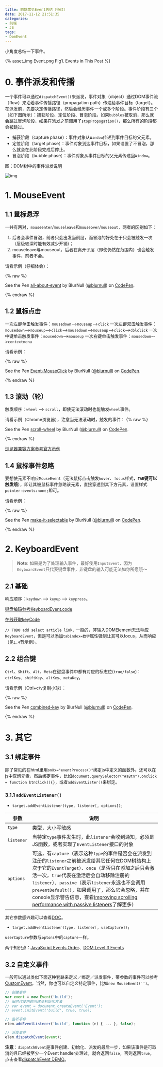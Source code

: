 ```yaml
---
title: 前端常见Event总结（待续）
date: 2017-11-12 21:51:35
categories:
- 前端
- JS
tags:
- DomEvent
---
```


小角度总结一下事件。

{% asset_img Event.png Fig1. Events in This Post %}

<!-- more -->

# 0. 事件派发和传播

一个事件可以通过`dispatchEvent()`来派发，事件对象（object）通过DOM事件流（flow）来沿着事件传播路径（propagation path）传递给事件目标（target）。在派发前，先要决定传播路径，然后会经历事件一个或多个阶段。事件阶段有三个（如下图所示）：捕获阶段、定位阶段、冒泡阶段。如果`bubbles`被取消，那么就会跳过冒泡阶段，如果在派发之前调用了`stopPropogation()`，那么所有的阶段都会被跳过。

* 捕获阶段（capture phase）：事件对象从`Window`传递到事件目标的父元素。
* 定位阶段（target phase）：事件对象到达事件目标，如果设置了不冒泡，那么就会在此阶段完成后停止。
* 冒泡阶段（bubble phase）：事件对象从事件目标的父元素传递回`Window`。

图：DOM树中的事件派发说明

![img](https://www.w3.org/TR/DOM-Level-3-Events/images/eventflow.svg)

# 1. MouseEvent

## 1.1 鼠标悬浮

一共有两对，`mouseenter`/`mouseleave`和`mouseover`/`mouseout`，两者的区别如下：
1. 后者会事件冒泡，前者只会出发当前层，而冒泡的好处在于只会被触发一次（层级较深时能有效减少开销）；
2. mouseleave与mouseout，后者在离开子层（即使仍然在范围内）也会触发事件，前者不会。

请看示例（仔细体会）：

{% raw %}
<p data-height="265" data-theme-id="dark" data-slug-hash="bYWBzv" data-default-tab="result" data-user="blurnull" data-embed-version="2" data-pen-title="all-about-event" data-preview="true" class="codepen">See the Pen <a href="https://codepen.io/blurnull/pen/bYWBzv/">all-about-event</a> by BlurNull (<a href="https://codepen.io/blurnull">@blurnull</a>) on <a href="https://codepen.io">CodePen</a>.</p>
<script async src="https://production-assets.codepen.io/assets/embed/ei.js"></script>
{% endraw %}



## 1.2 鼠标点击

一次左键单击触发事件：`mousedown`-->`mouseup`-->`click`
一次左键双击触发事件：`mousedown`-->`mouseup`-->`click`-->`mousedown`-->`mouseup`-->`click`-->`dblclick`
一次中键单击触发事件：`mousedown`-->`mouseup`
一次右键单击触发事件：`mousedown`-->`contextmenu`

请看示例：

{% raw %}
<p data-height="265" data-theme-id="dark" data-slug-hash="OOgVLy" data-default-tab="result" data-user="blurnull" data-embed-version="2" data-pen-title="Event-MouseClick" data-preview="true" class="codepen">See the Pen <a href="https://codepen.io/blurnull/pen/OOgVLy/">Event-MouseClick</a> by BlurNull (<a href="https://codepen.io/blurnull">@blurnull</a>) on <a href="https://codepen.io">CodePen</a>.</p>
<script async src="https://production-assets.codepen.io/assets/embed/ei.js"></script>
{% endraw %}

## 1.3 滚动（轮）
触发顺序：`wheel` --> `scroll`，即使无法滚动时也能触发`wheel`事件。

请看示例（Chrome浏览器），注意当无法滚动时，触发的事件：
{% raw %}
<p data-height="265" data-theme-id="dark" data-slug-hash="bYoJgx" data-default-tab="result" data-user="blurnull" data-embed-version="2" data-pen-title="scroll-wheel" data-preview="true" class="codepen">See the Pen <a href="https://codepen.io/blurnull/pen/bYoJgx/">scroll-wheel</a> by BlurNull (<a href="https://codepen.io/blurnull">@blurnull</a>) on <a href="https://codepen.io">CodePen</a>.</p>
<script async src="https://production-assets.codepen.io/assets/embed/ei.js"></script>
{% endraw %}


[浏览器兼容方案参考官方示例](https://developer.mozilla.org/en-US/docs/Web/Events/wheel#Listening_to_this_event_across_browser)

## 1.4 鼠标事件忽略

要想使元素不响应`MouseEvent`（无法鼠标点击触发`hover`、`focus`样式，**`TAB`键可以触发哦**），即让其被鼠标事件忽略该元素，直接穿透到其下方元素，设置样式`pointer-events:none;`即可。

请看示例：

{% raw %}
<p data-height="265" data-theme-id="dark" data-slug-hash="ooeKpG" data-default-tab="result" data-user="blurnull" data-embed-version="2" data-pen-title="make-it-selectable" data-preview="true" class="codepen">See the Pen <a href="https://codepen.io/blurnull/pen/ooeKpG/">make-it-selectable</a> by BlurNull (<a href="https://codepen.io/blurnull">@blurnull</a>) on <a href="https://codepen.io">CodePen</a>.</p>
<script async src="https://production-assets.codepen.io/assets/embed/ei.js"></script>
{% endraw %}

# 2. KeyboardEvent
>**Note:** 如果是为了处理输入事件，最好使用`InputEvent`，因为`KeyboardEvent`只代表键盘事件，非键盘的输入可能无法如你所愿哦～

## 2.1 基础
响应顺序：`keydown` --> `keyup` --> `keypress`。

[键盘编码参考KeyboardEvent.code](https://developer.mozilla.org/en-US/docs/Web/API/KeyboardEvent/code#Code_values_on_Windows)

[在线获取keyCode](http://keycode.info/)

`// TODO add select article link.`
一般的，非输入DOMElement无法响应`KeyboardEvent`，但是可以添加`tabindex=数字`属性强制让其可以focus，从而响应（见`1.4`节示例）。

## 2.2 组合键

`Ctrl`、`Shift`、`Alt`、`Meta`在键盘事件中都有对应的标志位(`true/false`)：`ctrlKey`、`shiftKey`、`altKey`、`metaKey`。

请看示例（Ctrl+c/v复制小球）：

{% raw %}
<p data-height="265" data-theme-id="dark" data-slug-hash="POERXz" data-default-tab="result" data-user="blurnull" data-embed-version="2" data-pen-title="combined-key" data-preview="true" class="codepen">See the Pen <a href="https://codepen.io/blurnull/pen/POERXz/">combined-key</a> by BlurNull (<a href="https://codepen.io/blurnull">@blurnull</a>) on <a href="https://codepen.io">CodePen</a>.</p>
<script async src="https://production-assets.codepen.io/assets/embed/ei.js"></script>
{% endraw %}

# 3. 其它

## 3.1 绑定事件

除了常见的在html里用`onXx="eventProcess()"`绑定js中定义的函数外，还可以在js中查询元素，然后绑定事件，比如`document.querySelector("#aBtn").onclick = function btnClick(){}`，或者`addEventLister()`来绑定。

### 3.1.1 `addEventListener()`

* `target.addEventListener(type, listener[, options]);`

|参数|说明|
|----|----|
|`type`|类型，大小写敏感|
|`listener`|当特定`type`事件发生时，此`listener`会收到通知，必须是JS函数，或者实现了`EventListener`接口的对象|
|`options`|可选，有`capture`（表示这种`type`的事件是否会在派发到注册的`listener`之前被派发给其它任何在DOM树结构上次于它的`EventTarget`）、`once`（是否只在添加之后只会激活一次，`true`代表在激活后会自动移除注册的`listener`）、`passive`（表示`listener`永远也不会调用`preventDefault()`，如果调用了，那么它会忽略，并在console显示警告信息，查看[Improving scrolling performance with passive listeners](https://developer.mozilla.org/en-US/docs/Web/API/EventTarget/addEventListener#Improving_scrolling_performance_with_passive_listeners)了解更多）|

其它参数感兴趣可以查看[DOC](https://developer.mozilla.org/en-US/docs/Web/API/EventTarget/addEventListener)。

* `target.addEventListener(type, listener[, useCapture]);`

`userCapture`参数与`optons`中的`capture`一样。

两个知识点：[JavaScript Events Order](https://www.quirksmode.org/js/events_order.html#link4)、[DOM Level 3 Events](https://www.w3.org/TR/DOM-Level-3-Events/#event-flow)

## 3.2 自定义事件

一般可以通过类似下面这种套路来定义／绑定／派发事件，带参数的事件可以参考[CustomEvent](https://developer.mozilla.org/en-US/docs/Web/API/CustomEvent)，当然，你也可以自定义特定事件，比如`new MouseEvent('')`。

```js
// 创建事件
var event = new Event('build');
// 旧时代使用的创建及初始化方法
// var event = document.createEvent('Event');
// event.initEvent('build', true, true);

// 监听事件
elem.addEventListener('build', function (e) { ... }, false);

// 派发事件
elem.dispatchEvent(event);
```

**注意**：`dispatchEvent`是事件创建、初始化、派发的最后一步，如果该事件是可取消的且已经被至少一个Event handler处理过，就会返回`false`，否则返回`true`，点击查看[dispatchEvent DEMO](https://developer.mozilla.org/samples/domref/dispatchEvent.html)。